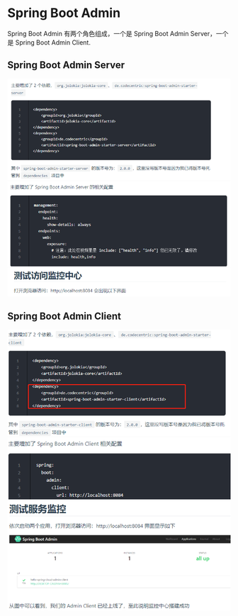 # Spring Boot Admin

Spring Boot Admin 有两个角色组成，一个是 Spring Boot Admin Server，一个是 Spring Boot Admin Client.

## Spring Boot Admin Server

![](pics/SpringBootAdmin服务端01.png)
![](pics/SpringBootAdmin服务端02.png)
![](pics/SpringBootAdmin服务端03.png)

## Spring Boot Admin Client

![](pics/SpringBootAdmin客户端01.png)
![](pics/SpringBootAdmin客户端02.png)
![](pics/SpringBootAdmin客户端03.png)